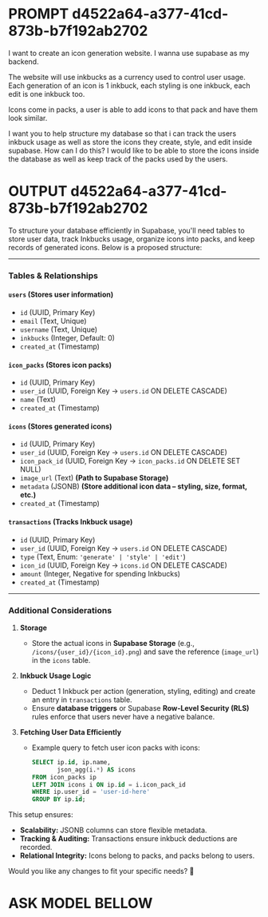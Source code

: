 # PROMPT d4522a64-a377-41cd-873b-b7f192ab2702


I want to create an icon generation website. I wanna use supabase as my backend.

The website will use inkbucks as a currency used to control user usage.
Each generation of an icon is 1 inkbuck, each styling is one inkbuck, each edit is one inkbuck too.

Icons come in packs, a user is able to add icons to that pack and have them look similar.

I want you to help structure my database so that i can track the users inkbuck usage as well as store the
icons they create, style, and edit inside supabase. How can I do this? I would like to be able to 
store the icons inside the database as well as keep track of the packs used by the users.


# OUTPUT d4522a64-a377-41cd-873b-b7f192ab2702
To structure your database efficiently in Supabase, you'll need tables to store user data, track Inkbucks usage, organize icons into packs, and keep records of generated icons. Below is a proposed structure:

---

### **Tables & Relationships**

#### **`users`** (Stores user information)
- `id` (UUID, Primary Key)
- `email` (Text, Unique)
- `username` (Text, Unique)
- `inkbucks` (Integer, Default: 0)
- `created_at` (Timestamp)

#### **`icon_packs`** (Stores icon packs)
- `id` (UUID, Primary Key)
- `user_id` (UUID, Foreign Key → `users.id` ON DELETE CASCADE)
- `name` (Text)
- `created_at` (Timestamp)

#### **`icons`** (Stores generated icons)
- `id` (UUID, Primary Key)
- `user_id` (UUID, Foreign Key → `users.id` ON DELETE CASCADE)
- `icon_pack_id` (UUID, Foreign Key → `icon_packs.id` ON DELETE SET NULL)
- `image_url` (Text) **(Path to Supabase Storage)**
- `metadata` (JSONB) **(Store additional icon data – styling, size, format, etc.)**
- `created_at` (Timestamp)

#### **`transactions`** (Tracks Inkbuck usage)
- `id` (UUID, Primary Key)
- `user_id` (UUID, Foreign Key → `users.id` ON DELETE CASCADE)
- `type` (Text, Enum: `'generate' | 'style' | 'edit'`)
- `icon_id` (UUID, Foreign Key → `icons.id` ON DELETE CASCADE)
- `amount` (Integer, Negative for spending Inkbucks)
- `created_at` (Timestamp)

---

### **Additional Considerations**
1. **Storage**
   - Store the actual icons in **Supabase Storage** (e.g., `/icons/{user_id}/{icon_id}.png`) and save the reference (`image_url`) in the `icons` table.
   
2. **Inkbuck Usage Logic**
   - Deduct 1 Inkbuck per action (generation, styling, editing) and create an entry in `transactions` table.
   - Ensure **database triggers** or Supabase **Row-Level Security (RLS)** rules enforce that users never have a negative balance.

3. **Fetching User Data Efficiently**
   - Example query to fetch user icon packs with icons:
     ```sql
     SELECT ip.id, ip.name, 
            json_agg(i.*) AS icons
     FROM icon_packs ip
     LEFT JOIN icons i ON ip.id = i.icon_pack_id
     WHERE ip.user_id = 'user-id-here'
     GROUP BY ip.id;
     ```

This setup ensures:
- **Scalability:** JSONB columns can store flexible metadata.
- **Tracking & Auditing:** Transactions ensure inkbuck deductions are recorded.
- **Relational Integrity:** Icons belong to packs, and packs belong to users.

Would you like any changes to fit your specific needs? 🚀

# ASK MODEL BELLOW
